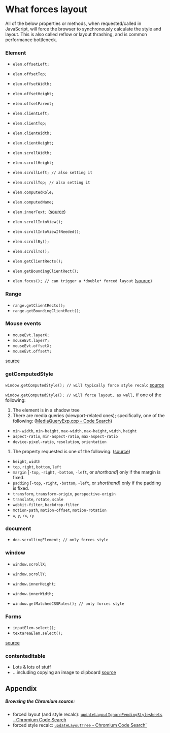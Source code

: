 # What forces layout

All of the below properties or methods, when requested/called in JavaScript, will force the browser to synchronously calculate the style and layout. This is also called reflow or layout thrashing, and is common performance bottleneck.

### Element

* `elem.offsetLeft;`
* `elem.offsetTop;`
* `elem.offsetWidth;`
* `elem.offsetHeight;`
* `elem.offsetParent;`

* `elem.clientLeft;`
* `elem.clientTop;`
* `elem.clientWidth;`
* `elem.clientHeight;`

* `elem.scrollWidth;`
* `elem.scrollHeight;`
* `elem.scrollLeft; // also setting it`
* `elem.scrollTop; // also setting it`

* `elem.computedRole;`
* `elem.computedName;`
  
* `elem.innerText;` ([source](https://code.google.com/p/chromium/codesearch#chromium/src/third_party/WebKit/Source/core/dom/Element.cpp&q=updateLayoutIgnorePendingStylesheets%20-f:out%20-f:test&sq=package:chromium&l=2626&ct=rc&cd=4&dr=C))


* `elem.scrollIntoView();`
* `elem.scrollIntoViewIfNeeded();`
  
* `elem.scrollBy();`
* `elem.scrollTo();`

* `elem.getClientRects();`
* `elem.getBoundingClientRect();`

* `elem.focus(); // can trigger a *double* forced layout`  ([source](https://code.google.com/p/chromium/codesearch#chromium/src/third_party/WebKit/Source/core/dom/Element.cpp&q=updateLayoutIgnorePendingStylesheets%20-f:out%20-f:test&sq=package:chromium&l=2369&ct=rc&cd=4&dr=C))

### Range

* `range.getClientRects();`
* `range.getBoundingClientRect();`

### Mouse events

* `mouseEvt.layerX;`
* `mouseEvt.layerY;`
* `mouseEvt.offsetX;`
* `mouseEvt.offsetY;`

[source](https://code.google.com/p/chromium/codesearch#chromium/src/third_party/WebKit/Source/core/events/MouseRelatedEvent.cpp&q=f:mouserelatedevent%20computeRelativePosition&sq=package:chromium&type=cs&l=132)


### getComputedStyle 

`window.getComputedStyle(); // will typically force style recalc` [source](https://code.google.com/p/chromium/codesearch#chromium/src/third_party/WebKit/Source/core/dom/Document.cpp&sq=package:chromium&type=cs&l=1860&q=updateLayoutTreeForNodeIfNeeded)

`window.getComputedStyle(); // will force layout, as well,` if one of the following:  
1. The element is in a shadow tree
1. There are media queries (viewport-related ones); specifically, one of the following: ([MediaQueryExp.cpp - Code Search](https://code.google.com/p/chromium/codesearch#chromium/src/third_party/WebKit/Source/core/css/MediaQueryExp.cpp&sq=package:chromium&type=cs&l=163&q=MediaQueryExp::isViewportDependent))
  * `min-width`, `min-height`, `max-width`, `max-height`, `width`, `height`
  * `aspect-ratio`, `min-aspect-ratio`, `max-aspect-ratio`
  * `device-pixel-ratio`, `resolution`, `orientation` 
1. The property requested is one of the following:  ([source](https://code.google.com/p/chromium/codesearch#chromium/src/third_party/WebKit/Source/core/css/CSSComputedStyleDeclaration.cpp&sq=package:chromium&l=457&dr=C&q=isLayoutDependent))
  * `height`, `width`
  * `top`, `right`, `bottom`, `left`
  * `margin` [`-top`, `-right`, `-bottom`, `-left`, or *shorthand*] only if the margin is fixed.
  * `padding` [`-top`, `-right`, `-bottom`, `-left`, or *shorthand*] only if the padding is fixed.
  * `transform`, `transform-origin`, `perspective-origin`
  * `translate`, `rotate`, `scale`
  * `webkit-filter`, `backdrop-filter`
  * `motion-path`, `motion-offset`, `motion-rotation`
  * `x`, `y`, `rx`, `ry`

### document

* `doc.scrollingElement; // only forces style`

### window

* `window.scrollX;`
* `window.scrollY;`
* `window.innerHeight;`
* `window.innerWidth;`

* `window.getMatchedCSSRules(); // only forces style`


### Forms

* `inputElem.select();`
* `textareaElem.select();`

[source](https://code.google.com/p/chromium/codesearch#chromium/src/third_party/WebKit/Source/core/html/HTMLTextFormControlElement.cpp&q=updateLayoutIgnorePendingStylesheets%20-f:out%20-f:test&sq=package:chromium&l=192&dr=C)

### contenteditable
  
* Lots & lots of stuff
* …including copying an image to clipboard [source](https://code.google.com/p/chromium/codesearch#chromium/src/third_party/WebKit/Source/core/editing/Editor.cpp&sq=package:chromium&l=420&dr=C&rcl=1442532378)
  

## Appendix
##### Browsing the Chromium source:
* forced layout (and style recalc): [`updateLayoutIgnorePendingStylesheets` - Chromium Code Search](https://code.google.com/p/chromium/codesearch#search/&q=updateLayoutIgnorePendingStylesheets%20-f:out%20-f:test&sq=package:chromium&type=cs)
* forced style recalc: [`updateLayoutTree` - Chromium Code Search`](https://code.google.com/p/chromium/codesearch#search/&q=updateLayoutTree%20-f:out&p=1&sq=package:chromium&type=cs)
